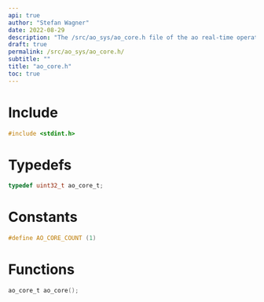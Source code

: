 ```yaml
---
api: true
author: "Stefan Wagner"
date: 2022-08-29
description: "The /src/ao_sys/ao_core.h file of the ao real-time operating system."
draft: true
permalink: /src/ao_sys/ao_core.h/
subtitle: ""
title: "ao_core.h"
toc: true
---
```


# Include

```c
#include <stdint.h>
```

# Typedefs

```c
typedef uint32_t ao_core_t;
```

# Constants

```c
#define AO_CORE_COUNT (1)
```

# Functions

```c
ao_core_t ao_core();
```

